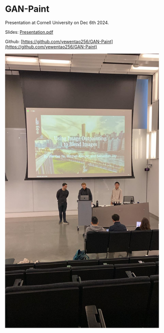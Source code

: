 # GAN-Paint

Presentation at Cornell University on Dec 6th 2024.

Slides: [Presentation.pdf](Presentation.pdf)

Github: [https://github.com/yewentao256/GAN-Paint](https://github.com/yewentao256/GAN-Paint)

![image](presentation.jpg)
